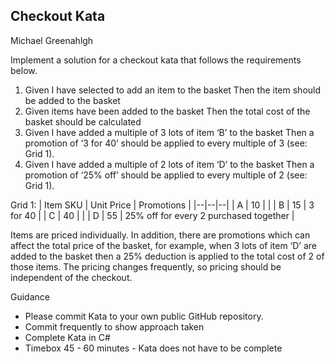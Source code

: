 ## Checkout Kata
Michael Greenahlgh

Implement a solution for a checkout kata that follows the requirements below.

1.	Given I have selected to add an item to the basket Then the item should be added to the basket
2.	Given items have been added to the basket Then the total cost of the basket should be calculated
3.	Given I have added a multiple of 3 lots of item ‘B’ to the basket Then a promotion of ‘3 for 40’ should be applied to every multiple of 3 (see: Grid 1).
4.	Given I have added a multiple of 2 lots of item ‘D’ to the basket Then a promotion of ‘25% off’ should be applied to every multiple of 2 (see: Grid 1).

Grid 1:
| Item SKU | Unit Price | Promotions |
|--|--|--|
| A | 10 | |
| B | 15 | 3 for 40 |
| C | 40 | |
| D | 55 | 25% off for every 2 purchased together |

Items are priced individually. In addition, there are promotions which can affect the total price of the basket, for example, when 3 lots of item ‘D’ are added to the basket then a 25% deduction is applied to the total cost of 2 of those items. The pricing changes frequently, so pricing should be independent of the checkout.

Guidance
- Please commit Kata to your own public GitHub repository. 
- Commit frequently to show approach taken
- Complete Kata in C#
- Timebox 45 - 60 minutes - Kata does not have to be complete

